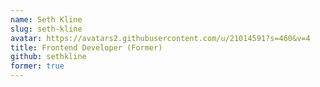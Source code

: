 ```yaml
---
name: Seth Kline
slug: seth-kline
avatar: https://avatars2.githubusercontent.com/u/21014591?s=460&v=4
title: Frontend Developer (Former)
github: sethkline
former: true
---
```


